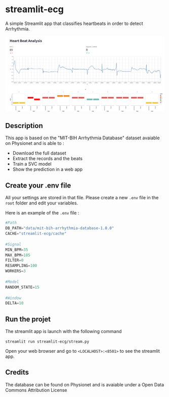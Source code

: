 # streamlit-ecg

A simple Streamlit app that classifies heartbeats in order to detect Arrhythmia.

![Screenshot of the stream app](streamlit-ecg/static/screenshot.png)

## Description

This app is based on the "MIT-BIH Arrhythmia Database" dataset avaiable on Physionet and is able to :

* Download the full dataset
* Extract the records and the beats
* Train a SVC model
* Show the prediction in a web app

## Create your .env file

All your settings are stored in that file. Please create a new `.env` file in the `root` folder and edit your variables.

Here is an example of the `.env` file :

```python
#Path
DB_PATH="data/mit-bih-arrhythmia-database-1.0.0"
CACHE="streamlit-ecg/cache"

#Signal
MIN_BPM=35
MAX_BPM=185
FILTER=0
RESAMPLING=100
WORKERS=3

#Model
RANDOM_STATE=15

#Window
DELTA=10
```


## Run the projet

The streamlit app is launch with the following command

```streamlit run streamlit-ecg/stream.py```

Open your web browser and go to `<LOCALHOST>:<8501>` to see the streamlit app.

## Credits

The database can be found on Physionet and is avaiable under a Open Data Commons Attribution License